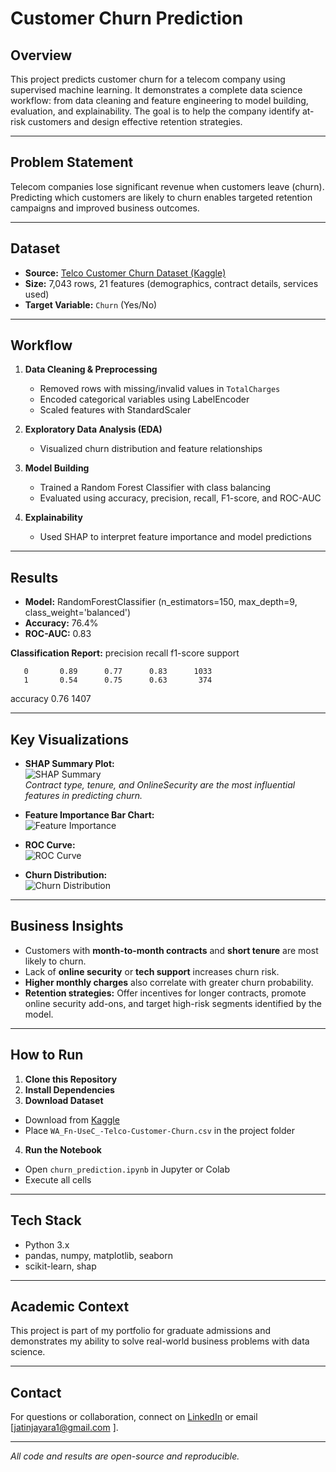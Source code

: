 # Customer Churn Prediction

## Overview

This project predicts customer churn for a telecom company using supervised machine learning. It demonstrates a complete data science workflow: from data cleaning and feature engineering to model building, evaluation, and explainability. The goal is to help the company identify at-risk customers and design effective retention strategies.

---

## Problem Statement

Telecom companies lose significant revenue when customers leave (churn). Predicting which customers are likely to churn enables targeted retention campaigns and improved business outcomes.

---

## Dataset

- **Source:** [Telco Customer Churn Dataset (Kaggle)](https://www.kaggle.com/datasets/blastchar/telco-customer-churn)
- **Size:** 7,043 rows, 21 features (demographics, contract details, services used)
- **Target Variable:** `Churn` (Yes/No)

---

## Workflow

1. **Data Cleaning & Preprocessing**
   - Removed rows with missing/invalid values in `TotalCharges`
   - Encoded categorical variables using LabelEncoder
   - Scaled features with StandardScaler

2. **Exploratory Data Analysis (EDA)**
   - Visualized churn distribution and feature relationships

3. **Model Building**
   - Trained a Random Forest Classifier with class balancing
   - Evaluated using accuracy, precision, recall, F1-score, and ROC-AUC

4. **Explainability**
   - Used SHAP to interpret feature importance and model predictions

---

## Results

- **Model:** RandomForestClassifier (n_estimators=150, max_depth=9, class_weight='balanced')
- **Accuracy:** 76.4%
- **ROC-AUC:** 0.83

**Classification Report:**
      precision    recall  f1-score   support

       0       0.89      0.77      0.83      1033
       1       0.54      0.75      0.63       374

accuracy                           0.76      1407


---

## Key Visualizations

- **SHAP Summary Plot:**  
  ![SHAP Summary](images/shap_summary.png)  
  *Contract type, tenure, and OnlineSecurity are the most influential features in predicting churn.*

- **Feature Importance Bar Chart:**  
  ![Feature Importance](images/feature_importance.png)

- **ROC Curve:**  
  ![ROC Curve](images/roc_curve.png)

- **Churn Distribution:**  
  ![Churn Distribution](images/churn_distribution.png)

---

## Business Insights

- Customers with **month-to-month contracts** and **short tenure** are most likely to churn.
- Lack of **online security** or **tech support** increases churn risk.
- **Higher monthly charges** also correlate with greater churn probability.
- **Retention strategies:** Offer incentives for longer contracts, promote online security add-ons, and target high-risk segments identified by the model.

---

## How to Run

1. **Clone this Repository**
2. **Install Dependencies**
3. **Download Dataset**
- Download from [Kaggle](https://www.kaggle.com/datasets/blastchar/telco-customer-churn)
- Place `WA_Fn-UseC_-Telco-Customer-Churn.csv` in the project folder
4. **Run the Notebook**
- Open `churn_prediction.ipynb` in Jupyter or Colab
- Execute all cells

---

## Tech Stack

- Python 3.x
- pandas, numpy, matplotlib, seaborn
- scikit-learn, shap

---

## Academic Context

This project is part of my portfolio for graduate admissions  and demonstrates my ability to solve real-world business problems with data science.

---

## Contact

For questions or collaboration, connect on [LinkedIn](
https://www.linkedin.com/in/jatinjayara/) or email [jatinjayara1@gmail.com
].

---

*All code and results are open-source and reproducible.*


